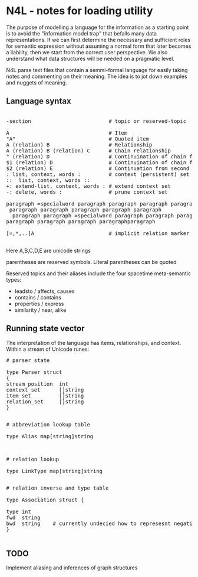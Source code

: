 
# N4L - notes for loading utility


The purpose of modelling a language for the information as a starting
point is to avoid the "information model trap" that befalls many data
representations. If we can first determine the necessary and
sufficient roles for semantic expression without assuming a normal form
that later becomes a liability, then we start from the correct user perspective.
We also understand what data structures will be needed on a pragmatic level.

N4L parse text files that contain a semmi-formal language for easily taking notes and commenting
on their meaning. The idea is to jot down examples and nuggets of meaning.

## Language syntax

<pre>

-section                         # topic or reserved-topic

A                                # Item
"A"                              # Quoted item
A (relation) B                   # Relationship
A (relation) B (relation) C      # Chain relationship
" (relation) D                   # Continuination of chain from previous single item
$1 (relation) D                  # Continuination of chain from previous first item
$2 (relation) E                  # Continuation from second previous
: list, context, words :         # context (persistent) set
::  list, context, words ::
+: extend-list, context, words : # extend context set
-: delete, words :               # prune context set

paragraph =specialword paragraph paragraph paragraph paragraph
 paragraph paragraph paragraph paragraph paragraph
  paragraph paragraph =specialword paragraph paragraph paragraph
paragraph paragraph paragraph paragraphparagraph

[=,*,..]A                        # implicit relation marker

</pre>

Here A,B,C,D,E are unicode strings

parentheses are reserved symbols. Literal parentheses can be quoted


Reserved topics and their aliases include the four spacetime meta-semantic types:
* leadsto    / affects, causes
* contains   / contains
* properties / express
* similarity / near, alike

## Running state vector

The interpretation of the language has items, relationships, and context.
Within a stream of Unicode runes:

<pre>
# parser state

type Parser struct 
{
stream_position  int
context_set      []string
item_set         []string
relation_set     []string
}

</pre>
<pre>
# abbreviation lookup table

type Alias map[string]string

</pre>
<pre>

# relation lookup

type LinkType map[string]string

</pre>
<pre>
# relation inverse and type table

type Association struct {

type int
fwd  string
bwd  string    # currently undecied how to represesnt negative patterns NOT, !, exceptions
}

</pre>



## TODO

Implement aliasing and inferences of graph structures